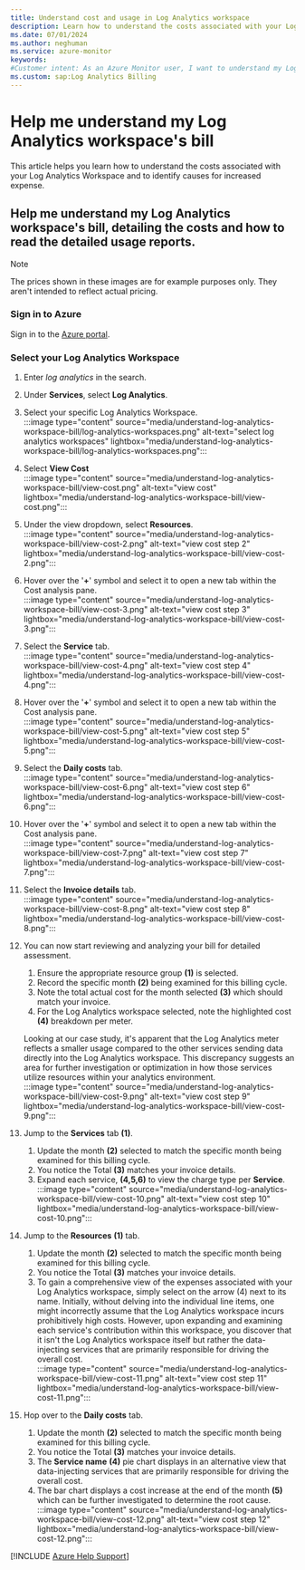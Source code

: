 ```yaml
---
title: Understand cost and usage in Log Analytics workspace
description: Learn how to understand the costs associated with your Log Analytics Workspace and identify causes for increased expense.
ms.date: 07/01/2024
ms.author: neghuman
ms.service: azure-monitor
keywords:
#Customer intent: As an Azure Monitor user, I want to understand my Log Analytics workspace's bill including what's included in the cost and how to read the detailed usage reports.
ms.custom: sap:Log Analytics Billing
---
```

# Help me understand my Log Analytics workspace's bill

This article helps you learn how to understand the costs associated with your Log Analytics Workspace and to identify causes for increased expense.

## Help me understand my Log Analytics workspace's bill, detailing the costs and how to read the detailed usage reports.

> [!NOTE]
> The prices shown in these images are for example purposes only. They aren't intended to reflect actual pricing.

<!-- Sign into the Azure portal to get started.

1. In the Azure portal, navigate to your Log Analytics resource. -->
### Sign in to Azure

Sign in to the [Azure portal](https://portal.azure.com).

### Select your Log Analytics Workspace

1. Enter *log analytics* in the search.
1. Under **Services**, select **Log Analytics**.

1. Select your specific Log Analytics Workspace.  
:::image type="content" source="media/understand-log-analytics-workspace-bill/log-analytics-workspaces.png" alt-text="select log analytics workspaces" lightbox="media/understand-log-analytics-workspace-bill/log-analytics-workspaces.png":::

1. Select **View Cost**  
:::image type="content" source="media/understand-log-analytics-workspace-bill/view-cost.png" alt-text="view cost" lightbox="media/understand-log-analytics-workspace-bill/view-cost.png":::

1. Under the view dropdown, select **Resources**.  
:::image type="content" source="media/understand-log-analytics-workspace-bill/view-cost-2.png" alt-text="view cost step 2" lightbox="media/understand-log-analytics-workspace-bill/view-cost-2.png":::

1. Hover over the '**+**' symbol and select it to open a new tab within the Cost analysis pane.  
:::image type="content" source="media/understand-log-analytics-workspace-bill/view-cost-3.png" alt-text="view cost step 3" lightbox="media/understand-log-analytics-workspace-bill/view-cost-3.png":::

1. Select the **Service** tab.  
:::image type="content" source="media/understand-log-analytics-workspace-bill/view-cost-4.png" alt-text="view cost step 4" lightbox="media/understand-log-analytics-workspace-bill/view-cost-4.png":::

1. Hover over the '**+**' symbol and select it to open a new tab within the Cost analysis pane.  
:::image type="content" source="media/understand-log-analytics-workspace-bill/view-cost-5.png" alt-text="view cost step 5" lightbox="media/understand-log-analytics-workspace-bill/view-cost-5.png":::

1. Select the **Daily costs** tab.  
:::image type="content" source="media/understand-log-analytics-workspace-bill/view-cost-6.png" alt-text="view cost step 6" lightbox="media/understand-log-analytics-workspace-bill/view-cost-6.png":::

1. Hover over the '**+**' symbol and select it to open a new tab within the Cost analysis pane.  
:::image type="content" source="media/understand-log-analytics-workspace-bill/view-cost-7.png" alt-text="view cost step 7" lightbox="media/understand-log-analytics-workspace-bill/view-cost-7.png":::

1. Select the **Invoice details** tab.  
:::image type="content" source="media/understand-log-analytics-workspace-bill/view-cost-8.png" alt-text="view cost step 8" lightbox="media/understand-log-analytics-workspace-bill/view-cost-8.png":::

1. You can now start reviewing and analyzing your bill for detailed assessment.  
    1. Ensure the appropriate resource group **(1)** is selected.
    1. Record the specific month **(2)** being examined for this billing cycle.
    1. Note the total actual cost for the month selected **(3)** which should match your invoice.
    1. For the Log Analytics workspace selected, note the highlighted cost **(4)** breakdown per meter.
    
     Looking at our case study, it's apparent that the Log Analytics meter reflects a smaller usage compared to the other services sending data directly into the Log Analytics workspace. This discrepancy suggests an area for further investigation or optimization in how those services utilize resources within your analytics environment.  
     :::image type="content" source="media/understand-log-analytics-workspace-bill/view-cost-9.png" alt-text="view cost step 9" lightbox="media/understand-log-analytics-workspace-bill/view-cost-9.png":::

1. Jump to the **Services** tab **(1)**.
    1. Update the month **(2)** selected to match the specific month being examined for this billing cycle.  
    1. You notice the Total **(3)** matches your invoice details.  
    1. Expand each service, **(4,5,6)** to view the charge type per **Service**.  
:::image type="content" source="media/understand-log-analytics-workspace-bill/view-cost-10.png" alt-text="view cost step 10" lightbox="media/understand-log-analytics-workspace-bill/view-cost-10.png":::

1. Jump to the **Resources** **(1)** tab.
    1. Update the month **(2)** selected to match the specific month being examined for this billing cycle. 
    1. You notice the Total **(3)** matches your invoice details.
    1. To gain a comprehensive view of the expenses associated with your Log Analytics workspace, simply select on the arrow (4) next to its name. Initially, without delving into the individual line items, one might incorrectly assume that the Log Analytics workspace incurs prohibitively high costs. However, upon expanding and examining each service's contribution within this workspace, you discover that it isn't the Log Analytics workspace itself but rather the data-injecting services that are primarily responsible for driving the overall cost.  
:::image type="content" source="media/understand-log-analytics-workspace-bill/view-cost-11.png" alt-text="view cost step 11" lightbox="media/understand-log-analytics-workspace-bill/view-cost-11.png":::

1. Hop over to the **Daily costs** tab.
    1. Update the month **(2)** selected to match the specific month being examined for this billing cycle. 
    1. You notice the Total **(3)** matches your invoice details.
    1. The **Service name** **(4)** pie chart displays in an alternative view that data-injecting services that are primarily responsible for driving the overall cost.
    1. The bar chart displays a cost increase at the end of the month **(5)** which can be further investigated to determine the root cause. <!--This is covered in the next expandable section.  -->
:::image type="content" source="media/understand-log-analytics-workspace-bill/view-cost-12.png" alt-text="view cost step 12" lightbox="media/understand-log-analytics-workspace-bill/view-cost-12.png":::

[!INCLUDE [Azure Help Support](../../../../includes/azure-help-support.md)]
